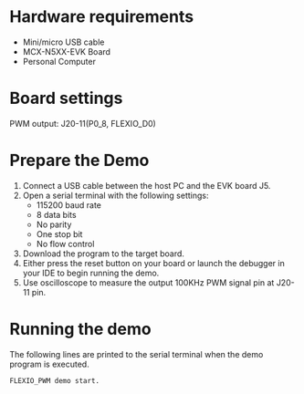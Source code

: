 Hardware requirements
=====================
- Mini/micro USB cable
- MCX-N5XX-EVK Board
- Personal Computer

Board settings
============
PWM output: J20-11(P0_8, FLEXIO_D0)

Prepare the Demo
================
1.  Connect a USB cable between the host PC and the EVK board J5.
2.  Open a serial terminal with the following settings:
    - 115200 baud rate
    - 8 data bits
    - No parity
    - One stop bit
    - No flow control
3.  Download the program to the target board.
4.  Either press the reset button on your board or launch the debugger in your IDE to begin running the demo.
5.  Use oscilloscope to measure the output 100KHz PWM signal pin at J20-11 pin.

Running the demo
================
The following lines are printed to the serial terminal when the demo program is executed.
~~~~~~~~~~~~~~~~~~~~~~~~~~~~~~~~~~~
FLEXIO_PWM demo start.
~~~~~~~~~~~~~~~~~~~~~~~~~~~~~~~~~~~
